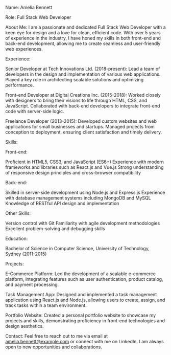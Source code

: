 
Name: Amelia Bennett

Role: Full Stack Web Developer

About Me:
I am a passionate and dedicated Full Stack Web Developer with a keen eye for design and a love for clean, efficient code. With over 5 years of experience in the industry, I have honed my skills in both front-end and back-end development, allowing me to create seamless and user-friendly web experiences.

Experience:

Senior Developer at Tech Innovations Ltd. (2018-present): Lead a team of developers in the design and implementation of various web applications. Played a key role in architecting scalable solutions and optimizing performance.

Front-end Developer at Digital Creations Inc. (2015-2018): Worked closely with designers to bring their visions to life through HTML, CSS, and JavaScript. Collaborated with back-end developers to integrate front-end code with server-side logic.

Freelance Developer (2013-2015): Developed custom websites and web applications for small businesses and startups. Managed projects from conception to deployment, ensuring client satisfaction and timely delivery.

Skills:

Front-end:

Proficient in HTML5, CSS3, and JavaScript (ES6+)
Experience with modern frameworks and libraries such as React.js and Vue.js
Strong understanding of responsive design principles and cross-browser compatibility

Back-end:

Skilled in server-side development using Node.js and Express.js
Experience with database management systems including MongoDB and MySQL
Knowledge of RESTful API design and implementation

Other Skills:

Version control with Git
Familiarity with agile development methodologies
Excellent problem-solving and debugging skills

Education:

Bachelor of Science in Computer Science, University of Technology, Sydney (2011-2015)


Projects:

E-Commerce Platform: Led the development of a scalable e-commerce platform, integrating features such as user authentication, product catalog, and payment processing.

Task Management App: Designed and implemented a task management application using React.js and Node.js, allowing users to create, assign, and track tasks within a team environment.

Portfolio Website: Created a personal portfolio website to showcase my projects and skills, demonstrating proficiency in front-end technologies and design aesthetics.

Contact:
Feel free to reach out to me via email at amelia.bennett@example.com or connect with me on LinkedIn. I am always open to new opportunities and collaborations.





